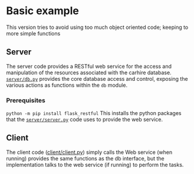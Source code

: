 # Basic example
This version tries to avoid using too much object oriented code; keeping to more simple functions

## Server
The server code provides a RESTful web service for the access and manipulation of the resources associated with the carhire database.
[`server/db.py`](server/db.py) provides the core database access and control, exposing the various actions as functions within the `db` module.

### Prerequisites
`python -m pip install flask_restful`
This installs the python packages that the [`server/server.py`](server/server.py) code uses to provide the web service.


## Client
The client code ([client/client.py](client/client.py)) simply calls the Web service (when running) provides the same functions as the db interface, but the implementation talks to the web service (if running) to perform the tasks.
